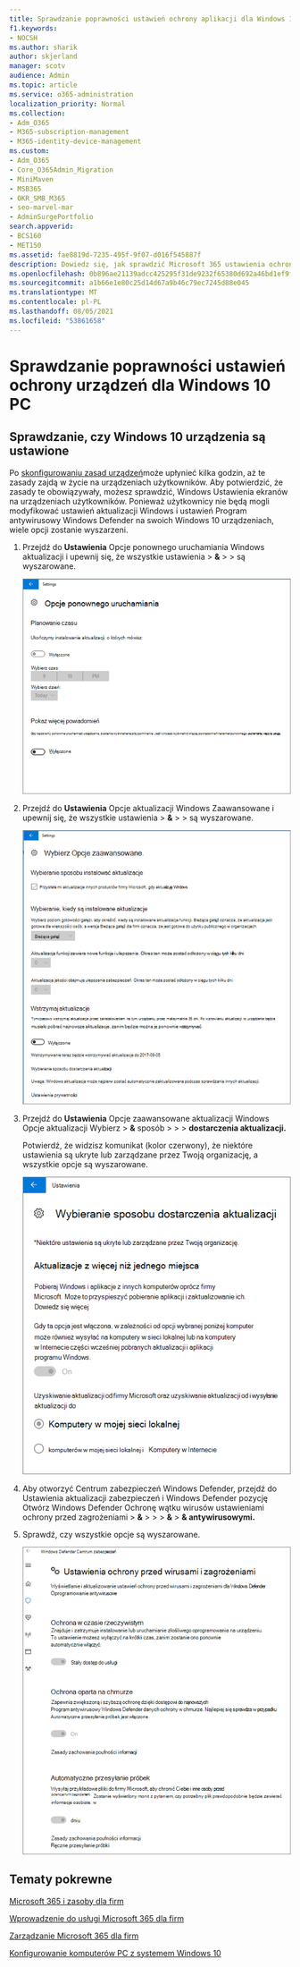 ```yaml
---
title: Sprawdzanie poprawności ustawień ochrony aplikacji dla Windows 10 PC
f1.keywords:
- NOCSH
ms.author: sharik
author: skjerland
manager: scotv
audience: Admin
ms.topic: article
ms.service: o365-administration
localization_priority: Normal
ms.collection:
- Adm_O365
- M365-subscription-management
- M365-identity-device-management
ms.custom:
- Adm_O365
- Core_O365Admin_Migration
- MiniMaven
- MSB365
- OKR_SMB_M365
- seo-marvel-mar
- AdminSurgePortfolio
search.appverid:
- BCS160
- MET150
ms.assetid: fae8819d-7235-495f-9f07-d016f545887f
description: Dowiedz się, jak sprawdzić Microsoft 365 ustawienia ochrony aplikacji dla firm miały wpływ na ustawienia ochrony aplikacji Windows 10 urządzeniach.
ms.openlocfilehash: 0b896ae21139adcc425295f31de9232f65380d692a46bd1ef9f81d4516e0e9ec
ms.sourcegitcommit: a1b66e1e80c25d14d67a9b46c79ec7245d88e045
ms.translationtype: MT
ms.contentlocale: pl-PL
ms.lasthandoff: 08/05/2021
ms.locfileid: "53861658"
---
```

# <a name="validate-device-protection-settings-for-windows-10-pcs"></a>Sprawdzanie poprawności ustawień ochrony urządzeń dla Windows 10 PC

## <a name="verify-that-windows-10-device-policies-are-set"></a>Sprawdzanie, czy Windows 10 urządzenia są ustawione

Po [skonfigurowaniu zasad urządzeń](protection-settings-for-windows-10-pcs.md)może upłynieć kilka godzin, aż te zasady zajdą w życie na urządzeniach użytkowników. Aby potwierdzić, że zasady te obowiązywały, możesz sprawdzić, Windows Ustawienia ekranów na urządzeniach użytkowników. Ponieważ użytkownicy nie będą mogli modyfikować ustawień aktualizacji Windows i ustawień Program antywirusowy Windows Defender na swoich Windows 10 urządzeniach, wiele opcji zostanie wyszarzeni.
  
1. Przejdź do **Ustawienia** Opcje ponownego uruchamiania Windows aktualizacji i upewnij się, że wszystkie ustawienia \> **&amp;** \>  \>  są wyszarowane. 
    
    ![Wszystkie opcje Uruchom ponownie są wyszarowane.](../media/31308da9-18b0-47c5-bbf6-d5fa6747c376.png)
  
2. Przejdź do **Ustawienia** Opcje aktualizacji Windows Zaawansowane i upewnij się, że wszystkie ustawienia \> **&amp;** \>  \>  są wyszarowane. 
    
    ![Windows Opcje aktualizacji zaawansowanych są wyszarowane.](../media/049cf281-d503-4be9-898b-c0a3286c7fc2.png)
  
3. Przejdź do **Ustawienia** Opcje zaawansowane aktualizacji Windows Opcje aktualizacji Wybierz \> **&amp;** sposób \>  \>  \> **dostarczenia aktualizacji.**
    
    Potwierdź, że widzisz komunikat (kolor czerwony), że niektóre ustawienia są ukryte lub zarządzane przez Twoją organizację, a wszystkie opcje są wyszarowane.
    
    ![Strona Wybieranie sposobu dostarczenia aktualizacji wskazuje, że ustawienia są ukryte lub zarządzane przez Organizację.](../media/6b3e37c5-da41-4afd-9983-b4f406216b59.png)
  
4. Aby otworzyć Centrum zabezpieczeń Windows Defender,  przejdź do Ustawienia aktualizacji zabezpieczeń i Windows Defender pozycję Otwórz Windows Defender Ochronę wątku wirusów ustawieniami ochrony przed zagrożeniami \> **&amp;** \>  \>  \> **&amp;** \> **&amp; antywirusowymi.** 
    
5. Sprawdź, czy wszystkie opcje są wyszarowane. 
    
    ![Ustawienia ochrony przed wirusami i zagrożeniami są wyszarowane.](../media/9ca68d40-a5d9-49d7-92a4-c581688b5926.png)
  
## <a name="related-topics"></a>Tematy pokrewne

[Microsoft 365 i zasoby dla firm](./index.yml)
  
[Wprowadzenie do usługi Microsoft 365 dla firm](microsoft-365-business-overview.md)
  
[Zarządzanie Microsoft 365 dla firm](manage.md)
  
[Konfigurowanie komputerów PC z systemem Windows 10](protection-settings-for-windows-10-pcs.md)
